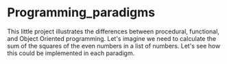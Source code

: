 # Programming_paradigms
This little project illustrates the differences between procedural, functional, and Object Oriented programming. Let's imagine we need to calculate the sum of the squares of the even numbers in a list of numbers. Let's see how this could be implemented in each paradigm.
